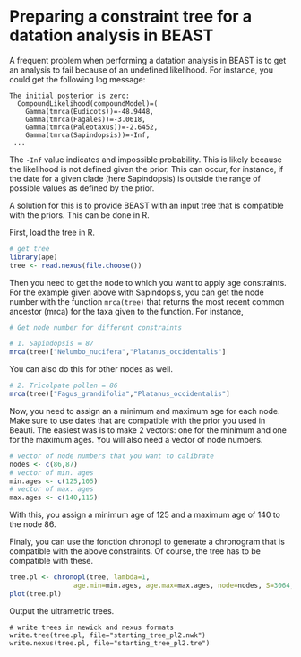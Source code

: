 # Preparing a constraint tree for a datation analysis in BEAST

A frequent problem when performing a datation analysis in BEAST is to get an analysis to fail because of an undefined likelihood. For instance, you could get the following log message:

```
The initial posterior is zero: 
  CompoundLikelihood(compoundModel)=(
    Gamma(tmrca(Eudicots))=-48.9448, 
    Gamma(tmrca(Fagales))=-3.0618, 
    Gamma(tmrca(Paleotaxus))=-2.6452, 
    Gamma(tmrca(Sapindopsis))=-Inf, 
 ...
 ```

 The `-Inf` value indicates and impossible probability. This is likely because the likelihood is not defined given the prior. This can occur, for instance, if the date for a given clade (here Sapindopsis) is outside the range of possible values as defined by the prior.

 A solution for this is to provide BEAST with an input tree that is compatible with the priors. This can be done in R.

First, load the tree in R.

 ```r
# get tree
library(ape)
tree <- read.nexus(file.choose())
```

Then you need to get the node to which you want to apply age constraints. For the example given above with Sapindopsis, you can get the node number with the function `mrca(tree)` that returns the most recent common ancestor (mrca) for the taxa given to the function. For instance,

```r
# Get node number for different constraints

# 1. Sapindopsis = 87
mrca(tree)["Nelumbo_nucifera","Platanus_occidentalis"]
```

You can also do this for other nodes as well.

```r
# 2. Tricolpate pollen = 86
mrca(tree)["Fagus_grandifolia","Platanus_occidentalis"]
```

Now, you need to assign an a minimum and maximum age for each node. Make sure to use dates that are compatible with the prior you used in Beauti. The easiest was is to make 2 vectors: one for the minimum and one for the maximum ages. You will also need a vector of node numbers.

```r
# vector of node numbers that you want to calibrate
nodes <- c(86,87)
# vector of min. ages
min.ages <- c(125,105)
# vector of max. ages
max.ages <- c(140,115)
```

With this, you assign a minimum age of 125 and a maximum age of 140 to the node 86.

Finaly, you can use the fonction chronopl to generate a chronogram that is compatible with the above constraints. Of course, the tree has to be compatible with these.

```r
tree.pl <- chronopl(tree, lambda=1,
                age.min=min.ages, age.max=max.ages, node=nodes, S=3064, tol=1e-8)
plot(tree.pl)
```

Output the ultrametric trees.

```
# write trees in newick and nexus formats
write.tree(tree.pl, file="starting_tree_pl2.nwk")
write.nexus(tree.pl, file="starting_tree_pl2.tre")
```